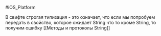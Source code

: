 #iOS_Platform 

В свифте строгая типизация - это означает, что если мы попробуем передать в свойство, которое ожидает String что то кроме String, то получим ошибку 
[[Методы и протоколы String]]